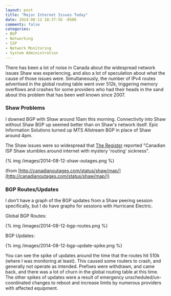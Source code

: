 ```yaml
---
layout: post
title: "Major Internet Issues Today"
date: 2014-08-12 18:37:56 -0500
comments: false
categories: 
- BGP
- Networking
- ISP
- Network Monitoring
- System Administration
---
```

There has been a lot of noise in Canada about the widespread network issues Shaw was experiencing, and also a lot of speculation about what the cause of those issues were. Simultaneously, the number of IPv4 routes advertised in the global routing table went over 512k, triggering memory overflows and crashes for some providers who had their heads in the sand about this problem that has been well known since 2007.

<!--more-->

### Shaw Problems

I downed BGP with Shaw around 10am this morning. Connectivity into Shaw without Shaw BGP up seemed better than on Shaw's network itself. Epic Information Solutions turned up MTS Allstream BGP in place of Shaw around 4pm. 

The Shaw issues were so widespread that [The Register](http://www.theregister.co.uk/2014/08/12/nationwide_outage_at_canadian_isp_shaw/) reported "Canadian ISP Shaw stumbles around internet with mystery 'routing' sickness".

{% img /images/2014-08-12-shaw-outages.png %}

(from [http://canadianoutages.com/status/shaw/map/](http://canadianoutages.com/status/shaw/map/))

### BGP Routes/Updates

I don't have a graph of the BGP updates from a Shaw peering session specifically, but I do have graphs for sessions with Hurricane Electric.

Global BGP Routes:

{% img /images/2014-08-12-bgp-routes.png %}

BGP Updates:

{% img /images/2014-08-12-bgp-update-spike.png %}

You can see the spike of updates around the time that the routes hit 510k (where I was monitoring at least). This caused some routers to crash, and generally not operate as intended. Prefixes were withdrawn, and came back, and there was a lot of churn in the global routing table at this time. The other spikes of updates were a result of emergency unscheduled/un-coordinated changes to reboot and increase limits by numerous providers with affected equipment.

